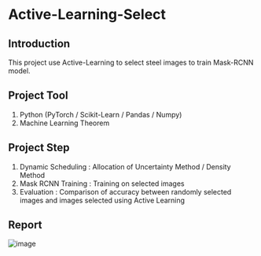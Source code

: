 # Active-Learning-Select
## Introduction
   This project use Active-Learning to select steel images to train Mask-RCNN model.
## Project Tool
   1. Python (PyTorch / Scikit-Learn / Pandas / Numpy)
   2. Machine Learning Theorem
## Project Step  </br>
   1. Dynamic Scheduling : Allocation of Uncertainty Method / Density Method</br>
   2. Mask RCNN Training : Training on selected images</br>
   3. Evaluation : Comparison of accuracy between randomly selected images and images selected using Active Learning</br>
## Report
   ![image](https://github.com/Ray-red-byte/Active-Learning-Select/assets/72739609/06146895-bf6b-41c5-8bd3-5416d6197905)



